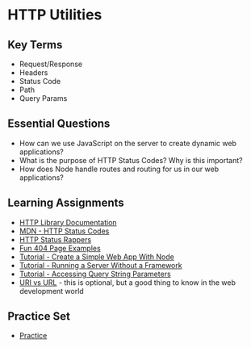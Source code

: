 # HTTP Utilities

## Key Terms
* Request/Response
* Headers
* Status Code
* Path
* Query Params

## Essential Questions
* How can we use JavaScript on the server to create dynamic web applications?
* What is the purpose of HTTP Status Codes? Why is this important?
* How does Node handle routes and routing for us in our web applications?  

## Learning Assignments
* [HTTP Library Documentation](https://nodejs.org/api/http.html)
* [MDN - HTTP Status Codes](https://developer.mozilla.org/en-US/docs/Web/HTTP/Status)
* [HTTP Status Rappers](http://httpstatusrappers.com/)
* [Fun 404 Page Examples](https://optinmonster.com/best-404-page-examples/)
* [Tutorial - Create a Simple Web App With Node](https://ilovecoding.org/courses/nodejs/lessons/creating-a-simple-web-app-with-nodejs)
* [Tutorial - Running a Server Without a Framework](https://developer.mozilla.org/en-US/docs/Learn/Server-side/Node_server_without_framework)
* [Tutorial - Accessing Query String Parameters](https://nodejs.org/en/knowledge/HTTP/clients/how-to-access-query-string-parameters/)
* [URI vs URL](https://danielmiessler.com/study/difference-between-uri-url/) - this is optional, but a good thing to know in the web development world

## Practice Set
+ [Practice](./practice/exercises.md)
